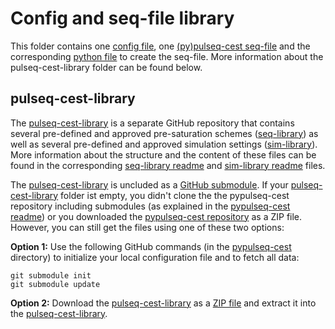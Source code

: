 # Config and seq-file library
This folder contains one [config file](config_example.yaml), one [(py)pulseq-cest seq-file](seq_example.seq) and the
corresponding [python file](write_seq_example.py) to create the seq-file. More information about the pulseq-cest-library
folder can be found below.

## pulseq-cest-library
The [pulseq-cest-library](https://github.com/kherz/pulseq-cest-library) is a separate GitHub repository that contains 
several pre-defined and approved pre-saturation schemes 
([seq-library](https://github.com/kherz/pulseq-cest-library/tree/master/seq-library)) as well as several pre-defined 
and approved simulation settings ([sim-library](https://github.com/kherz/pulseq-cest-library/tree/master/sim-library)).
More information about the structure and the content of these files can be found in the corresponding 
[seq-library readme](https://github.com/kherz/pulseq-cest-library/blob/master/seq-library/Readme.md) and 
[sim-library readme](https://github.com/kherz/pulseq-cest-library/blob/master/sim-library/Readme.md) files.

The [pulseq-cest-library](https://github.com/kherz/pulseq-cest-library) is uncluded as a 
[GitHub submodule](https://git-scm.com/book/en/v2/Git-Tools-Submodules). If your 
[pulseq-cest-library](pulseq-cest-library) folder ist empty, you didn't clone the the pypulseq-cest repository including
submodules (as explained in the [pypulseq-cest readme](../readme.md)) or you downloaded the [pypulseq-cest repository]() 
as a ZIP file. However, you can still get the files using one of these two options:

**Option 1:** Use the following GitHub commands (in the [pypulseq-cest]() directory) to initialize your local configuration file and to fetch all data:
```
git submodule init
git submodule update
``` 
**Option 2:** Download the [pulseq-cest-library](https://github.com/kherz/pulseq-cest-library) as a 
[ZIP file](https://github.com/kherz/pulseq-cest-library/archive/master.zip) and extract it into the 
[pulseq-cest-library](pulseq-cest-library).
